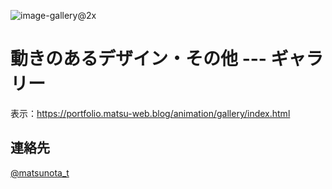 ![image-gallery@2x](https://github.com/user-attachments/assets/086c8d7c-60af-417e-a828-133fe9a22035)

# 動きのあるデザイン・その他 --- ギャラリー

表示：https://portfolio.matsu-web.blog/animation/gallery/index.html

## 連絡先
[@matsunota_t](https://twitter.com/matsunota_t)